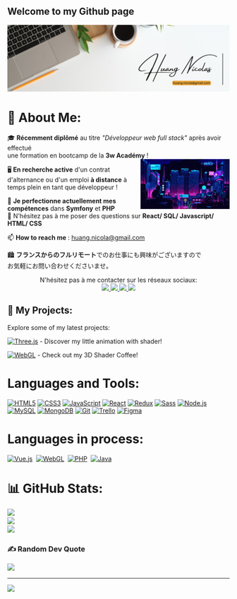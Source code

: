 ## Welcome to my Github page  

![hNnicolas](https://github.com/hNnicolas/hNnicolas/blob/main/Banner_Profil.png)  

# 💫 About Me:  

🎓 **Récemment diplômé** au titre *"Développeur web full stack"* après avoir effectué <br> une formation en bootcamp de la **3w Académy** !  
<img width="40%" alt="Night Coding" src="https://github.com/hNnicolas/hNnicolas/blob/main/night%20coding.gif" align="right" />  

🖥️ **En recherche active** d'un contrat d'alternance ou d'un emploi **à distance** à temps plein en tant que développeur !  

🔭 **Je perfectionne actuellement mes compétences** dans **Symfony** et **PHP**  
💬 N'hésitez pas à me poser des questions sur **React/ SQL/ Javascript/ HTML/ CSS**  

📫 **How to reach me** : [huang.nicola@gmail.com](mailto:huang.nicola@gmail.com) 

🏙️ **フランスからのフルリモート**でのお仕事にも興味がございますので<br>お気軽にお問い合わせくださいませ。  


<p align="center">
  N'hésitez pas à me contacter sur les réseaux sociaux:
  <br>
  <a href="https://discordapp.com/users/1207703769094029313">
    <img src="https://img.shields.io/badge/-@hnicola7-5562ea?style=flat&logo=Discord&logoColor=white"/>
  </a>
   <a href="https://www.linkedin.com/in/huang-nicolas">
    <img src="https://img.shields.io/badge/-Nicolas%20Huang-0A66C2?style=flat&logo=LinkedIn&logoColor=white"/>
  </a>
   <a href="https://line.me/ti/p/~hf_nicolas">
    <img src="https://img.shields.io/badge/-hf_nicolas-00C300?style=flat&logo=LINE&logoColor=white"/>
  </a>
       <a href="https://x.com/hf_nicolas">
    <img src="https://img.shields.io/badge/-@hf_nicolas-000000?style=flat&logo=X&logoColor=white"/>
  </a>
</p>



## 🚀 My Projects:
Explore some of my latest projects:

[![Three.js](https://img.shields.io/badge/Three.js-%2320232a.svg?style=for-the-badge&logo=three.js&logoColor=white)](https://fish-ocean.vercel.app/) - Discover my little animation with shader!

[![WebGL](https://img.shields.io/badge/WebGL-%2320232a.svg?style=for-the-badge&logo=webgl&logoColor=white)](https://3d-coffee-smoke-shader.vercel.app/) - Check out my 3D Shader Coffee!


# Languages and Tools:

[![HTML5](https://img.shields.io/badge/html5-%23E34F26.svg?style=for-the-badge&logo=html5&logoColor=white)](https://developer.mozilla.org/fr/docs/Web/HTML)
[![CSS3](https://img.shields.io/badge/css3-%231572B6.svg?style=for-the-badge&logo=css3&logoColor=white)](https://developer.mozilla.org/fr/docs/Web/CSS)
[![JavaScript](https://img.shields.io/badge/javascript-%23323330.svg?style=for-the-badge&logo=javascript&logoColor=%23F7DF1E)](https://developer.mozilla.org/fr/docs/Web/JavaScript)
[![React](https://img.shields.io/badge/react-%2320232a.svg?style=for-the-badge&logo=react&logoColor=%2361DAFB)](https://reactjs.org/)
[![Redux](https://img.shields.io/badge/redux-%23764ABC.svg?style=for-the-badge&logo=redux&logoColor=white)](https://redux.js.org/)
[![Sass](https://img.shields.io/badge/sass-%23CC6699.svg?style=for-the-badge&logo=sass&logoColor=white)](https://sass-lang.com/)
[![Node.js](https://img.shields.io/badge/node.js-%2343853D.svg?style=for-the-badge&logo=node.js&logoColor=white)](https://nodejs.org/)
[![MySQL](https://img.shields.io/badge/mysql-%2300f.svg?style=for-the-badge&logo=mysql&logoColor=white)](https://www.mysql.com/)
[![MongoDB](https://img.shields.io/badge/MongoDB-%234ea94b.svg?style=for-the-badge&logo=mongodb&logoColor=white)](https://www.mongodb.com/)
[![Git](https://img.shields.io/badge/git-%23F05033.svg?style=for-the-badge&logo=git&logoColor=white)](https://git-scm.com/)
[![Trello](https://img.shields.io/badge/trello-%23026AA7.svg?style=for-the-badge&logo=trello&logoColor=white)](https://trello.com/)
[![Figma](https://img.shields.io/badge/figma-%23F24E1E.svg?style=for-the-badge&logo=figma&logoColor=white)](https://www.figma.com/)



# Languages in process:

[![Vue.js](https://img.shields.io/badge/vuejs-%234FC08D.svg?style=for-the-badge&logo=vue.js&logoColor=white)](https://vuejs.org/)&nbsp;
[![WebGL](https://img.shields.io/badge/webgl-%23CA3345.svg?style=for-the-badge&logo=webgl&logoColor=white)](https://www.khronos.org/webgl/)&nbsp;
[![PHP](https://img.shields.io/badge/php-%23777BB4.svg?style=for-the-badge&logo=php&logoColor=white)](https://www.php.net/)&nbsp;
[![Java](https://img.shields.io/badge/java-%23ED8B00.svg?style=for-the-badge&logo=java&logoColor=white)](https://www.java.com/)

# 📊 GitHub Stats:
![](https://github-readme-stats.vercel.app/api?username=hNnicolas&theme=dark&hide_border=false&include_all_commits=false&count_private=false)<br/>
![](https://github-readme-streak-stats.herokuapp.com/?user=hNnicolas&theme=dark&hide_border=false)<br/>
![](https://github-readme-stats.vercel.app/api/top-langs/?username=hNnicolas&theme=dark&hide_border=false&include_all_commits=false&count_private=false&layout=compact)

### ✍️ Random Dev Quote
![](https://quotes-github-readme.vercel.app/api?type=horizontal&theme=tokyonight)

---
[![](https://visitcount.itsvg.in/api?id=hNnicolas&label=Profile%20Views&icon=0&pretty=false)](https://visitcount.itsvg.in)

